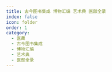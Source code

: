 ```yaml
---
title: 古今图书集成 博物汇编 艺术典 医部全录
index: false
icon: folder
order: 1
category:
  - 医藏
  - 古今图书集成
  - 博物汇编
  - 艺术典
  - 医部全录
---
```


<AutoCatalog  />

